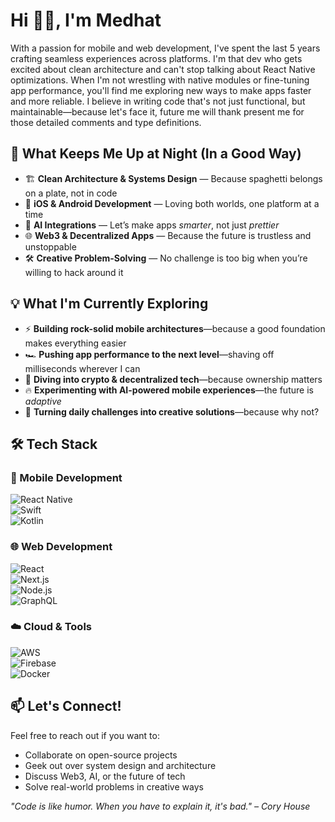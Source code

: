 # Hi 👋🏻, I'm Medhat

With a passion for mobile and web development, I've spent the last 5 years crafting seamless experiences across platforms. I'm that dev who gets excited about clean architecture and can't stop talking about React Native optimizations. When I'm not wrestling with native modules or fine-tuning app performance, you'll find me exploring new ways to make apps faster and more reliable. I believe in writing code that's not just functional, but maintainable—because let's face it, future me will thank present me for those detailed comments and type definitions.

## 🚀 What Keeps Me Up at Night (In a Good Way)

- 🏗 **Clean Architecture & Systems Design** — Because spaghetti belongs on a plate, not in code  
- 📱 **iOS & Android Development** — Loving both worlds, one platform at a time  
- 🤖 **AI Integrations** — Let’s make apps *smarter*, not just *prettier*  
- 🌐 **Web3 & Decentralized Apps** — Because the future is trustless and unstoppable  
- 🛠 **Creative Problem-Solving** — No challenge is too big when you’re willing to hack around it  

## 💡 What I'm Currently Exploring  

- ⚡ **Building rock-solid mobile architectures**—because a good foundation makes everything easier  
- 🏎 **Pushing app performance to the next level**—shaving off milliseconds wherever I can  
- 🔗 **Diving into crypto & decentralized tech**—because ownership matters  
- 🔥 **Experimenting with AI-powered mobile experiences**—the future is *adaptive*  
- 🧠 **Turning daily challenges into creative solutions**—because why not?  

## 🛠️ Tech Stack

### 📱 Mobile Development  
![React Native](https://img.shields.io/badge/-React%20Native-61DAFB?logo=react&logoColor=white&style=for-the-badge)  
![Swift](https://img.shields.io/badge/-Swift-FA7343?logo=swift&logoColor=white&style=for-the-badge)  
![Kotlin](https://img.shields.io/badge/-Kotlin-7F52FF?logo=kotlin&logoColor=white&style=for-the-badge)  

### 🌐 Web Development  
![React](https://img.shields.io/badge/-React-61DAFB?logo=react&logoColor=white&style=for-the-badge)  
![Next.js](https://img.shields.io/badge/-Next.js-000000?logo=next.js&logoColor=white&style=for-the-badge)  
![Node.js](https://img.shields.io/badge/-Node.js-339933?logo=node.js&logoColor=white&style=for-the-badge)  
![GraphQL](https://img.shields.io/badge/-GraphQL-E10098?logo=graphql&logoColor=white&style=for-the-badge)  

### ☁️ Cloud & Tools  
![AWS](https://img.shields.io/badge/-AWS-232F3E?logo=amazon-aws&logoColor=white&style=for-the-badge)  
![Firebase](https://img.shields.io/badge/-Firebase-FFCA28?logo=firebase&logoColor=black&style=for-the-badge)  
![Docker](https://img.shields.io/badge/-Docker-2496ED?logo=docker&logoColor=white&style=for-the-badge)  

## 📫 Let's Connect!

Feel free to reach out if you want to:
- Collaborate on open-source projects
- Geek out over system design and architecture
- Discuss Web3, AI, or the future of tech
- Solve real-world problems in creative ways  

_"Code is like humor. When you have to explain it, it's bad." – Cory House_
